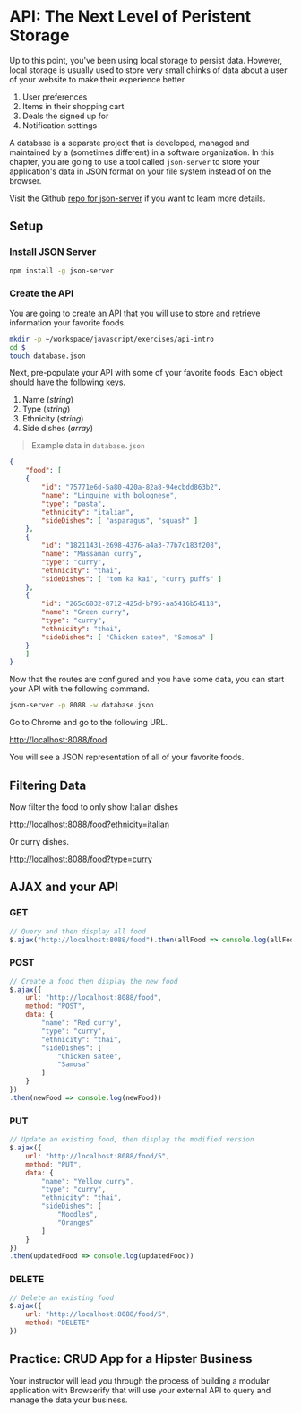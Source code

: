 # API: The Next Level of Peristent Storage

Up to this point, you've been using local storage to persist data. However, local storage is usually used to store very small chinks of data about a user of your website to make their experience better.

1. User preferences
1. Items in their shopping cart
1. Deals the signed up for
1. Notification settings

A database is a separate project that is developed, managed and maintained by a (sometimes different) in a software organization. In this chapter, you are going to use a tool called `json-server` to store your application's data in JSON format on your file system instead of on the browser.

Visit the Github [repo for json-server](https://github.com/typicode/json-server) if you want to learn more details.

## Setup

### Install JSON Server

```sh
npm install -g json-server
```

### Create the API

You are going to create an API that you will use to store and retrieve information your favorite foods.

```sh
mkdir -p ~/workspace/javascript/exercises/api-intro
cd $_
touch database.json
```

Next, pre-populate your API with some of your favorite foods. Each object should have the following keys.

1. Name (_string_)
1. Type (_string_)
1. Ethnicity (_string_)
1. Side dishes (_array_)

> Example data in `database.json`

```json
{
    "food": [
    {
        "id": "75771e6d-5a80-420a-82a8-94ecbdd863b2",
        "name": "Linguine with bolognese",
        "type": "pasta",
        "ethnicity": "italian",
        "sideDishes": [ "asparagus", "squash" ]
    },
    {
        "id": "18211431-2698-4376-a4a3-77b7c183f208",
        "name": "Massaman curry",
        "type": "curry",
        "ethnicity": "thai",
        "sideDishes": [ "tom ka kai", "curry puffs" ]
    },
    {
        "id": "265c6032-8712-425d-b795-aa5416b54118",
        "name": "Green curry",
        "type": "curry",
        "ethnicity": "thai",
        "sideDishes": [ "Chicken satee", "Samosa" ]
    }
    ]
}
```

Now that the routes are configured and you have some data, you can start your API with the following command.

```sh
json-server -p 8088 -w database.json
```

Go to Chrome and go to the following URL.

[http://localhost:8088/food](http://localhost:8088/food)

You will see a JSON representation of all of your favorite foods.

## Filtering Data

Now filter the food to only show Italian dishes

[http://localhost:8088/food?ethnicity=italian](http://localhost:8088/food?ethnicity=italian)

Or curry dishes.

[http://localhost:8088/food?type=curry](http://localhost:8088/food?type=curry)

## AJAX and your API

### GET

```js
// Query and then display all food
$.ajax("http://localhost:8088/food").then(allFood => console.log(allFood))
```

### POST

```js
// Create a food then display the new food
$.ajax({
    url: "http://localhost:8088/food",
    method: "POST",
    data: {
        "name": "Red curry",
        "type": "curry",
        "ethnicity": "thai",
        "sideDishes": [
            "Chicken satee",
            "Samosa"
        ]
    }
})
.then(newFood => console.log(newFood))
```

### PUT

```js
// Update an existing food, then display the modified version
$.ajax({
    url: "http://localhost:8088/food/5",
    method: "PUT",
    data: {
        "name": "Yellow curry",
        "type": "curry",
        "ethnicity": "thai",
        "sideDishes": [
            "Noodles",
            "Oranges"
        ]
    }
})
.then(updatedFood => console.log(updatedFood))
```

### DELETE

```js
// Delete an existing food
$.ajax({
    url: "http://localhost:8088/food/5",
    method: "DELETE"
})
```

## Practice: CRUD App for a Hipster Business

Your instructor will lead you through the process of building a modular application with Browserify that will use your external API to query and manage the data your business.
